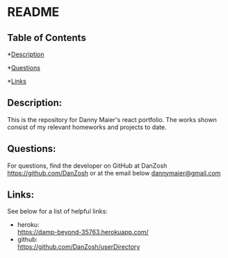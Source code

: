 
  # README

  ## Table of Contents

  *[Description](#description)

  *[Questions](#questions)

  *[Links](#links)


## Description:
This is the repository for Danny Maier's react portfolio. The works shown consist of my relevant homeworks and projects to date.

## Questions:
For questions, find the developer on GitHub at
DanZosh
https://github.com/DanZosh
or at the email below
dannymaier@gmail.com


## Links:
See below for a list of helpful links:

* heroku:<br> https://damp-beyond-35763.herokuapp.com/
* github:<br> https://github.com/DanZosh/userDirectory



